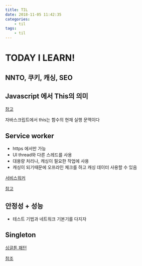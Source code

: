```yaml
---
title: TIL
date: 2018-11-05 11:42:35
categories:
    - til
tags:
    - til
---
```


# TODAY I LEARN!

## NNTO, 쿠키, 캐싱, SEO

## Javascript 에서 This의 의미
[참고](http://webframeworks.kr/tutorials/translate/explanation-of-this-in-javascript-1/)

자바스크립트에서 this는 함수의 현재 실행 문맥이다

## Service worker
- https 에서만 가능
- UI thread와 다른 스레드를 사용
- 대용량 처리나, 캐싱이 필요한 작업에 사용
- 캐싱이 되기때문에 오프라인 체크를 하고 캐싱 데이터 사용할 수 있음

[서비스워커](https://developers.google.com/web/fundamentals/primers/service-workers/?hl=ko)

[참고](https://medium.com/@Dongmin_Jang/frontend-service-worker-%EC%84%9C%EB%B9%84%EC%8A%A4-%EC%9B%8C%EC%BB%A4%EA%B0%80-%EB%AC%B4%EC%97%87-2dab5d60f611)

## 안정성 + 성능
- 테스트 기법과 네트워크 기본기를 다지자

## Singleton
[싱글톤 패턴](https://ko.wikipedia.org/wiki/%EC%8B%B1%EA%B8%80%ED%84%B4_%ED%8C%A8%ED%84%B4)

[참조](http://asfirstalways.tistory.com/335)
